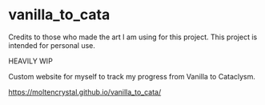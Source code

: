 # vanilla_to_cata

Credits to those who made the art I am using for this project. This project is intended for personal use.

HEAVILY WIP

Custom website for myself to track my progress from Vanilla to Cataclysm.

https://moltencrystal.github.io/vanilla_to_cata/
